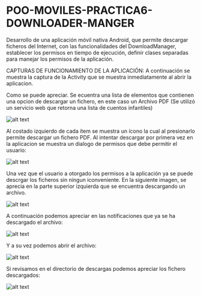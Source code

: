 # POO-MOVILES-PRACTICA6-DOWNLOADER-MANGER
Desarrollo de una aplicación móvil nativa Android, que permite descargar ficheros del Internet, con las funcionalidades del DownloadManager, establecer los permisos en tiempo de ejecución, definir clases separadas para manejar los permisos de la aplicación.

CAPTURAS DE FUNCIONAMIENTO DE LA APLICACIÓN:
A continuación se muestra la captura de la Activity que se muestra inmediatamente al abrir la aplicacion.

Como se puede apreciar. Se ecuentra una lista de elementos que contienen una opcion de descargar un fichero, en este caso un Archivo PDF (Se utilizó un servicio web que retorna una lista de cuentos infantiles)

![alt text](https://github.com/CarlosSebastianCarvajal/POO-MOVILES-PRACTICA6-DOWNLOADER-MANGER/blob/main/capturas/Screenshot_1642783719.png)

Al costado izquierdo de cada ítem se muestra un ícono la cual al presionarlo permite descargar un fichero PDF. Al intentar descargar por primera vez en la aplicacion se muestra un dialogo de permisos que debe permitir el usuario:

![alt text](https://github.com/CarlosSebastianCarvajal/POO-MOVILES-PRACTICA6-DOWNLOADER-MANGER/blob/main/capturas/Screenshot_1642783720.png)

Una vez que el usuario a otorgado los permisos a la aplicación ya se puede descrgar los ficheros sin ningun iconveniente. En la siguiente imagen, se aprecia en la parte superior izquierda que se encuentra descargando un archivo.

![alt text](https://github.com/CarlosSebastianCarvajal/POO-MOVILES-PRACTICA6-DOWNLOADER-MANGER/blob/main/capturas/Screenshot_1642783727.png)

A continuación podemos apreciar en las notificaciones que ya se ha descargado el archivo:

![alt text](https://github.com/CarlosSebastianCarvajal/POO-MOVILES-PRACTICA6-DOWNLOADER-MANGER/blob/main/capturas/Screenshot_1642783738.png)

Y a su vez podemos abrir el archivo:

![alt text](https://github.com/CarlosSebastianCarvajal/POO-MOVILES-PRACTICA6-DOWNLOADER-MANGER/blob/main/capturas/Screenshot_1642783747.png)

Si revisamos en el directorio de descargas podemos apreciar los fichero descargados:

![alt text](https://github.com/CarlosSebastianCarvajal/POO-MOVILES-PRACTICA6-DOWNLOADER-MANGER/blob/main/capturas/Screenshot_1642783848.png)
